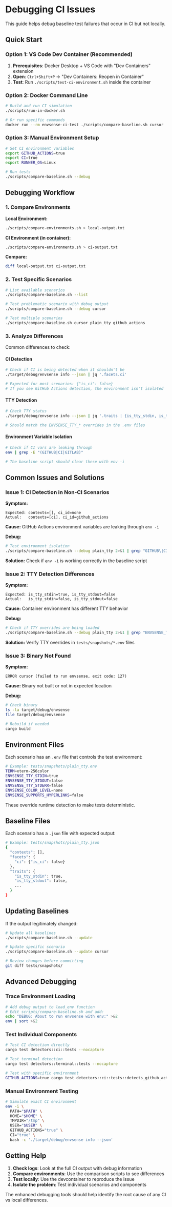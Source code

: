 # Debugging CI Issues

This guide helps debug baseline test failures that occur in CI but not locally.

## Quick Start

### Option 1: VS Code Dev Container (Recommended)

1. **Prerequisites**: Docker Desktop + VS Code with "Dev Containers" extension
2. **Open**: `Ctrl+Shift+P` → "Dev Containers: Reopen in Container"
3. **Test**: Run `./scripts/test-ci-environment.sh` inside the container

### Option 2: Docker Command Line

```bash
# Build and run CI simulation
./scripts/run-in-docker.sh

# Or run specific commands
docker run --rm envsense-ci-test ./scripts/compare-baseline.sh cursor
```

### Option 3: Manual Environment Setup

```bash
# Set CI environment variables
export GITHUB_ACTIONS=true
export CI=true
export RUNNER_OS=Linux

# Run tests
./scripts/compare-baseline.sh --debug
```

## Debugging Workflow

### 1. Compare Environments

**Local Environment:**

```bash
./scripts/compare-environments.sh > local-output.txt
```

**CI Environment (in container):**

```bash
./scripts/compare-environments.sh > ci-output.txt
```

**Compare:**

```bash
diff local-output.txt ci-output.txt
```

### 2. Test Specific Scenarios

```bash
# List available scenarios
./scripts/compare-baseline.sh --list

# Test problematic scenario with debug output
./scripts/compare-baseline.sh --debug cursor

# Test multiple scenarios
./scripts/compare-baseline.sh cursor plain_tty github_actions
```

### 3. Analyze Differences

Common differences to check:

#### CI Detection

```bash
# Check if CI is being detected when it shouldn't be
./target/debug/envsense info --json | jq '.facets.ci'

# Expected for most scenarios: {"is_ci": false}
# If you see GitHub Actions detection, the environment isn't isolated
```

#### TTY Detection

```bash
# Check TTY status
./target/debug/envsense info --json | jq '.traits | {is_tty_stdin, is_tty_stdout, is_tty_stderr}'

# Should match the ENVSENSE_TTY_* overrides in the .env files
```

#### Environment Variable Isolation

```bash
# Check if CI vars are leaking through
env | grep -E "(GITHUB|CI|GITLAB)"

# The baseline script should clear these with env -i
```

## Common Issues and Solutions

### Issue 1: CI Detection in Non-CI Scenarios

**Symptom:**

```
Expected: contexts=[], ci_id=none
Actual:   contexts=[ci], ci_id=github_actions
```

**Cause:** GitHub Actions environment variables are leaking through `env -i`

**Debug:**

```bash
# Test environment isolation
./scripts/compare-baseline.sh --debug plain_tty 2>&1 | grep "GITHUB\|CI"
```

**Solution:** Check if `env -i` is working correctly in the baseline script

### Issue 2: TTY Detection Differences

**Symptom:**

```
Expected: is_tty_stdin=true, is_tty_stdout=false
Actual:   is_tty_stdin=false, is_tty_stdout=false
```

**Cause:** Container environment has different TTY behavior

**Debug:**

```bash
# Check if TTY overrides are being loaded
./scripts/compare-baseline.sh --debug plain_tty 2>&1 | grep "ENVSENSE_TTY"
```

**Solution:** Verify TTY overrides in `tests/snapshots/*.env` files

### Issue 3: Binary Not Found

**Symptom:**

```
ERROR cursor (failed to run envsense, exit code: 127)
```

**Cause:** Binary not built or not in expected location

**Debug:**

```bash
# Check binary
ls -la target/debug/envsense
file target/debug/envsense

# Rebuild if needed
cargo build
```

## Environment Files

Each scenario has an `.env` file that controls the test environment:

```bash
# Example: tests/snapshots/plain_tty.env
TERM=xterm-256color
ENVSENSE_TTY_STDIN=true
ENVSENSE_TTY_STDOUT=false
ENVSENSE_TTY_STDERR=false
ENVSENSE_COLOR_LEVEL=none
ENVSENSE_SUPPORTS_HYPERLINKS=false
```

These override runtime detection to make tests deterministic.

## Baseline Files

Each scenario has a `.json` file with expected output:

```bash
# Example: tests/snapshots/plain_tty.json
{
  "contexts": [],
  "facets": {
    "ci": {"is_ci": false}
  },
  "traits": {
    "is_tty_stdin": true,
    "is_tty_stdout": false,
    ...
  }
}
```

## Updating Baselines

If the output legitimately changed:

```bash
# Update all baselines
./scripts/compare-baseline.sh --update

# Update specific scenario
./scripts/compare-baseline.sh --update cursor

# Review changes before committing
git diff tests/snapshots/
```

## Advanced Debugging

### Trace Environment Loading

```bash
# Add debug output to load_env function
# Edit scripts/compare-baseline.sh and add:
echo "DEBUG: About to run envsense with env:" >&2
env | sort >&2
```

### Test Individual Components

```bash
# Test CI detection directly
cargo test detectors::ci::tests --nocapture

# Test terminal detection
cargo test detectors::terminal::tests --nocapture

# Test with specific environment
GITHUB_ACTIONS=true cargo test detectors::ci::tests::detects_github_actions
```

### Manual Environment Testing

```bash
# Simulate exact CI environment
env -i \
  PATH="$PATH" \
  HOME="$HOME" \
  TMPDIR="/tmp" \
  USER="$USER" \
  GITHUB_ACTIONS="true" \
  CI="true" \
  bash -c './target/debug/envsense info --json'
```

## Getting Help

1. **Check logs**: Look at the full CI output with debug information
2. **Compare environments**: Use the comparison scripts to see differences
3. **Test locally**: Use the devcontainer to reproduce the issue
4. **Isolate the problem**: Test individual scenarios and components

The enhanced debugging tools should help identify the root cause of any CI vs
local differences.
